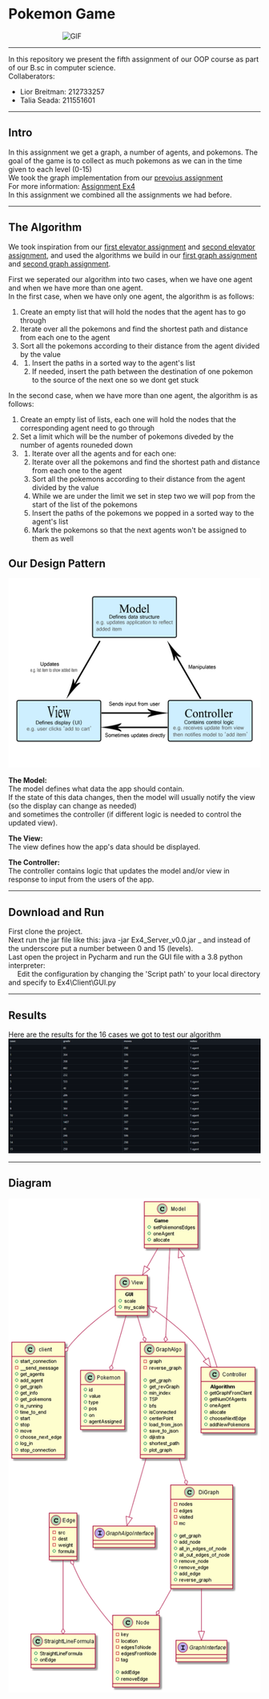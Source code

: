 # Pokemon Game
&emsp; &emsp; &emsp; &emsp; &emsp; &emsp; ![GIF](https://github.com/LiorBreitman8234/Ex4_oop/blob/master/Client/picturs/pokemon.gif)

------------------------------------------------
In this repository we present the fifth assignment of our OOP course as part of our B.sc in computer science. </br>
Collaberators: </br>
* Lior Breitman: 212733257 </br>
* Talia Seada: 211551601 </br>

---------------------------------------------------
## Intro
In this assignment we get a graph, a number of agents, and pokemons. The goal of the game is to collect as much pokemons as we can in the time given to each level (0-15) </br>
We took the graph implementation from our [prevoius assignment](https://github.com/TaliaSeada/Ex3_OOP) </br>
For more information: [Assignment Ex4](https://github.com/benmoshe/OOP_2021/tree/main/Assignments/Ex4) </br>
In this assignment we combined all the assignments we had before.

----------------------------
## The Algorithm 
We took inspiration from our [first elevator assignment](https://github.com/TaliaSeada/Ex0_OOP) and [second elevator assignment](https://github.com/TaliaSeada/Ex1_OOP), 
and used the algorithms we build in our [first graph assignment](https://github.com/LiorBreitman8234/Ex2_oop) and [second graph assignment](https://github.com/TaliaSeada/Ex3_OOP).

First we seperated our algorithm into two cases, when we have one agent and when we have more than one agent.  </br>
In the first case, when we have only one agent, the algorithm is as follows: </br>
1. Create an empty list that will hold the nodes that the agent has to go through </br>
2. Iterate over all the pokemons and find the shortest path and distance from each one to the agent </br>
3. Sort all the pokemons according to their distance from the agent divided by the value </br>
4. 
   1. Insert the paths in a sorted way to the agent's list </br>
   2. If needed, insert the path between the destination of one pokemon to the source of the next one so we dont get stuck </br>


In the second case, when we have more than one agent, the algorithm is as follows: </br>
1. Create an empty list of lists, each one will hold the nodes that the corresponding agent need to go through </br>
2. Set a limit which will be the number of pokemons diveded by the number of agents rouneded down </br>
3. 
   1. Iterate over all the agents and for each one: </br>
   2. Iterate over all the pokemons and find the shortest path and distance from each one to the agent </br>
   3. Sort all the pokemons according to their distance from the agent divided by the value </br>
   4. While we are under the limit we set in step two we will pop from the start of the list of the pokemons </br>
   5. Insert the paths of the pokemons we popped in a sorted way to the agent's list </br>
   6. Mark the pokemons so that the next agents won't be assigned to them as well </br>

## Our Design Pattern 
![MVC](https://github.com/LiorBreitman8234/Ex4_oop/blob/master/Client/picturs/model-view-controller-light-blue.png)

<b> The Model: </b> </br>
The model defines what data the app should contain.</br>
If the state of this data changes, then the model will usually notify the view (so the display can change as needed) </br>
and sometimes the controller (if different logic is needed to control the updated view). </br>

<b> The View: </b> </br>
The view defines how the app's data should be displayed. </br>

<b> The Controller: </b> </br>
The controller contains logic that updates the model and/or view in response to input from the users of the app.

--------------------------------------
## Download and Run </br>
First clone the project. </br>
Next run the jar file like this: java -jar Ex4_Server_v0.0.jar _ and instead of the underscore put a number between 0 and 15 (levels). </br>
Last open the project in Pycharm and run the GUI file with a 3.8 python interpreter: </br>
&emsp; Edit the configuration by changing the 'Script path' to your local directory and specify to Ex4\Client\GUI.py

-----------------
## Results
Here are the results for the 16 cases we got to test our algorithm
![Result](https://github.com/LiorBreitman8234/Ex4_oop/blob/master/Client/picturs/results.png)

------------------------
## Diagram
![Diagram](https://github.com/LiorBreitman8234/Ex4_oop/blob/master/Client/picturs/diagram.png)
